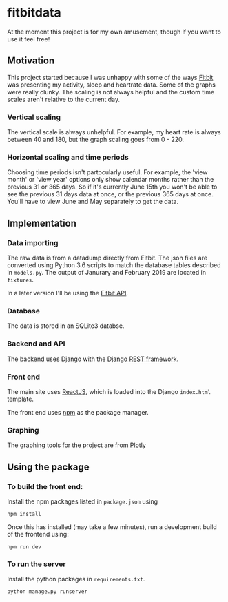 # fitbitdata

At the moment this project is for my own amusement, though if you want to use it feel free! 

## Motivation

This project started because I was unhappy with some of the ways [Fitbit](https://www.fitbit.com/uk/home) was presenting my activity, sleep and heartrate data. Some of the graphs were really clunky. The scaling is not always helpful and the custom time scales aren't relative to the current day. 

### Vertical scaling

The vertical scale is always unhelpful. For example, my heart rate is always between 40 and 180, but the graph scaling goes from 0 - 220. 

### Horizontal scaling and time periods

Choosing time periods isn't partocularly useful. For example, the 'view month' or 'view year' options only show calendar months rather than the previous 31 or 365 days. So if it's currently June 15th you won't be able to see the previous 31 days data at once, or the previous 365 days at once. You'll have to view June and May separately to get the data. 

## Implementation

### Data importing

The raw data is from a datadump directly from Fitbit. The json files are converted using Python 3.6 scripts to match the database tables described in `models.py`. The output of Janurary and February 2019 are located in `fixtures`. 

In a later version I'll be using the [Fitbit API](https://dev.fitbit.com/build/reference/web-api/).

### Database

The data is stored in an SQLite3 databse. 

### Backend and API

The backend uses Django with the [Django REST framework](https://www.django-rest-framework.org/).

### Front end

The main site uses [ReactJS](https://reactjs.org/), which is loaded into the Django `index.html` template. 

The front end uses [npm](https://www.npmjs.com/) as the package manager.

### Graphing

The graphing tools for the project are from [Plotly](https://plot.ly/)

## Using the package


### To build the front end:

Install the npm packages listed in `package.json` using

`npm install`

Once this has installed (may take a few minutes), run a development build of the frontend using:

`npm run dev`

### To run the server

Install the python packages in `requirements.txt`. 

`python manage.py runserver`



